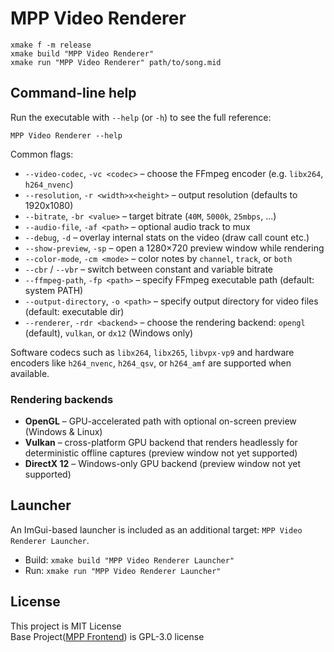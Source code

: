 # MPP Video Renderer

```
xmake f -m release
xmake build "MPP Video Renderer"
xmake run "MPP Video Renderer" path/to/song.mid
```

## Command-line help
Run the executable with `--help` (or `-h`) to see the full reference:

```
MPP Video Renderer --help
```

Common flags:
- `--video-codec`, `-vc <codec>` – choose the FFmpeg encoder (e.g. `libx264`, `h264_nvenc`)
- `--resolution`, `-r <width>x<height>` – output resolution (defaults to 1920x1080)
- `--bitrate`, `-br <value>` – target bitrate (`40M`, `5000k`, `25mbps`, ...)
- `--audio-file`, `-af <path>` – optional audio track to mux
- `--debug`, `-d` – overlay internal stats on the video (draw call count etc.)
- `--show-preview`, `-sp` – open a 1280×720 preview window while rendering
- `--color-mode`, `-cm <mode>` – color notes by `channel`, `track`, or `both`
- `--cbr` / `--vbr` – switch between constant and variable bitrate
- `--ffmpeg-path`, `-fp <path>` – specify FFmpeg executable path (default: system PATH)
- `--output-directory`, `-o <path>` – specify output directory for video files (default: executable dir)
- `--renderer`, `-rdr <backend>` – choose the rendering backend: `opengl` (default), `vulkan`, or `dx12` (Windows only)

Software codecs such as `libx264`, `libx265`, `libvpx-vp9` and hardware encoders like `h264_nvenc`, `h264_qsv`, or `h264_amf` are supported when available.

### Rendering backends
- **OpenGL** – GPU-accelerated path with optional on-screen preview (Windows & Linux)
- **Vulkan** – cross-platform GPU backend that renders headlessly for deterministic offline captures (preview window not yet supported)
- **DirectX 12** – Windows-only GPU backend (preview window not yet supported)

## Launcher
An ImGui-based launcher is included as an additional target: `MPP Video Renderer Launcher`.

- Build: `xmake build "MPP Video Renderer Launcher"`
- Run: `xmake run "MPP Video Renderer Launcher"`

## License
This project is MIT License\
Base Project([MPP Frontend](https://github.com/multiplayerpiano/mpp-frontend-v1)) is GPL-3.0 license
